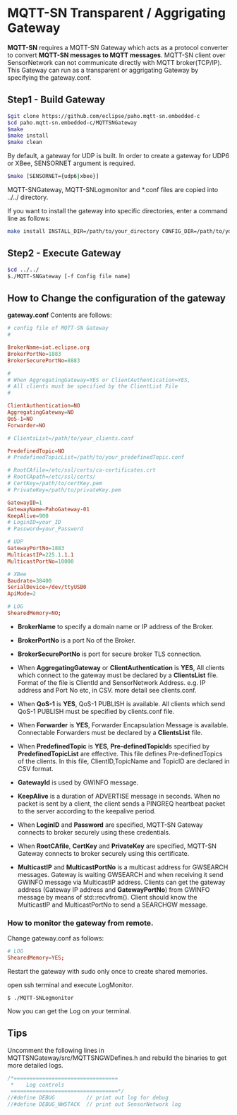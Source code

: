 # MQTT-SN Transparent / Aggrigating Gateway

**MQTT-SN** requires a MQTT-SN Gateway which acts as a protocol converter to convert **MQTT-SN messages to MQTT messages**. MQTT-SN client over SensorNetwork can not communicate directly with MQTT broker(TCP/IP).
This Gateway can run as a transparent or aggrigating Gateway by specifying the gateway.conf.

## **Step1 - Build Gateway**

````bash
$git clone https://github.com/eclipse/paho.mqtt-sn.embedded-c
$cd paho.mqtt-sn.embedded-c/MQTTSNGateway
$make
$make install
$make clean
````

By default, a gateway for UDP is built.
In order to create a gateway for UDP6 or XBee, SENSORNET argument is required.

```bash
$make [SENSORNET={udp6|xbee}]
```

MQTT-SNGateway, MQTT-SNLogmonitor and *.conf files are copied into ../../ directory.

If you want to install the gateway into specific directories, enter a command line as follows:

````bash
make install INSTALL_DIR=/path/to/your_directory CONFIG_DIR=/path/to/your_directory
````

## **Step2 - Execute Gateway**

````bash
$cd ../../
$./MQTT-SNGateway [-f Config file name]
````

## **How to Change the configuration of the gateway**

**gateway.conf**   Contents are follows:

```conf
# config file of MQTT-SN Gateway
#

BrokerName=iot.eclipse.org
BrokerPortNo=1883
BrokerSecurePortNo=8883

#
# When AggregatingGateway=YES or ClientAuthentication=YES,
# All clients must be specified by the ClientList File  
#

ClientAuthentication=NO
AggregatingGateway=NO
QoS-1=NO
Forwarder=NO

# ClientsList=/path/to/your_clients.conf

PredefinedTopic=NO
# PredefinedTopicList=/path/to/your_predefinedTopic.conf

# RootCAfile=/etc/ssl/certs/ca-certificates.crt
# RootCApath=/etc/ssl/certs/
# CertKey=/path/to/certKey.pem
# PrivateKey=/path/to/privateKey.pem

GatewayID=1
GatewayName=PahoGateway-01
KeepAlive=900
# LoginID=your_ID
# Password=your_Password

# UDP
GatewayPortNo=1883
MulticastIP=225.1.1.1
MulticastPortNo=10000

# XBee
Baudrate=38400
SerialDevice=/dev/ttyUSB0
ApiMode=2

# LOG
ShearedMemory=NO;
```

* **BrokerName** to specify a domain name or IP address of the Broker.

* **BrokerPortNo** is a port No of the Broker.

* **BrokerSecurePortNo** is port for secure broker TLS connection.

* When **AggregatingGateway** or **ClientAuthentication** is **YES**, All clients which connect to the gateway must be declared by a **ClientsList** file.
Format of the file is ClientId and SensorNetwork Address. e.g. IP address and Port No etc, in CSV. more detail see clients.conf.

* When **QoS-1** is **YES**, QoS-1 PUBLISH is available. All clients which send QoS-1 PUBLISH must be specified by clients.conf file.

* When **Forwarder** is **YES**, Forwarder Encapsulation Message is available. Connectable Forwarders must be declared by a **ClientsList** file.

* When **PredefinedTopic** is **YES**, **Pre-definedTopicId**s  specified by **PredefinedTopicList** are effective. This file defines Pre-definedTopics of the clients. In this file, ClientID,TopicName and TopicID are declared in CSV format.

* **GatewayId** is used by GWINFO message.

* **KeepAlive** is a duration of ADVERTISE message in seconds. When no packet is sent by a client, the client sends a PINGREQ heartbeat packet to the server according to the keepalive period.

* When **LoginID** and **Password** are specified, MQTT-SN Gateway connects to broker securely using these credentials.

* When **RootCAfile**, **CertKey** and **PrivateKey** are specified, MQTT-SN Gateway connects to broker securely using this certificate.

* **MulticastIP** and **MulticastPortNo** is a multicast address for GWSEARCH messages. Gateway is waiting GWSEARCH  and when receiving it send GWINFO message via MulticastIP address. Clients can get the gateway address (Gateway IP address and **GatewayPortNo**) from GWINFO message by means of std::recvfrom().
Client should know the MulticastIP and MulticastPortNo to send a SEARCHGW message.

### **How to monitor the gateway from remote.**

Change gateway.conf as follows:

```conf
# LOG
ShearedMemory=YES;
````

Restart the gateway with sudo only once to create shared memories.

open ssh terminal and execute LogMonitor.

`$ ./MQTT-SNLogmonitor`

Now you can get the Log on your terminal.

## **Tips**

Uncomment the following lines in MQTTSNGateway/src/MQTTSNGWDefines.h and rebuild the binaries to get more detailed logs.

```c
/*=================================
 *    Log controls
 ==================================*/
//#define DEBUG          // print out log for debug
//#define DEBUG_NWSTACK  // print out SensorNetwork log
```
